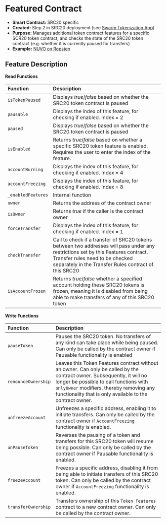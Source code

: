 # Featured Contract

* **Smart Contract:** SRC20 specific
* **Created:** Step 2 in SRC20 deployment \(see [Swarm Tokenization App](https://swarm.app/)\)
* **Purpose:** Manages additional token contract features for a specific SCR20 token contract, and checks the state of the SRC20 token contract \(e.g. whether it is currently paused for transfers\)
* **Example:**  [NUVO on Ropsten](https://ropsten.etherscan.io/address/0x31830850853A9fa8cb7CC7Fbf5bD5f807B8B5B8e#code) 

## Feature Description

**Read Functions**

| Function | Description |
| :--- | :--- |
| `isTokenPaused` | Displays _true_/_false_ based on whether the SRC20 token contract is paused |
| `pausable` | Displays the index of this feature, for checking if enabled. Index = 2 |
| `paused` | Displays _true_/_false_ based on whether the SRC20 token contract is paused |
| `isEnabled` | Returns _true_/_false_ based on whether a specific SRC20 token feature is enabled. Requires the user to enter the index of the feature. |
| `accountBurning` | Displays the index of this feature, for checking if enabled. Index = 4 |
| `accountFreezing` | Displays the index of this feature, for checking if enabled. Index = 8 |
| `_enabledFeatures` | Internal function |
| `owner` | Returns the address of the contract owner |
| `isOwner` | Returns _true_ if the caller is the contract owner |
| `forceTransfer` | Displays the index of this feature, for checking if enabled. Index = 1 |
| `checkTransfer` | Call to check if a transfer of SRC20 tokens between two addresses will pass under any restrictions set by this Features contract. Transfer rules need to be checked separately in the Transfer Rules contract of this SRC20 |
| `isAccountFrozen` | Returns _true_/_false_ whether a specified account holding these SRC20 tokens is frozen, meaning it is disabled from being able to make transfers of any of this SRC20 token |

**Write Functions**

| Function | Description |
| :--- | :--- |
| `pauseToken` | Pauses the SRC20 token. No transfers of any kind can take place while being paused. Can only be called by the contract owner if Pausable functionality is enabled |
| `renounceOwnership` | Leaves this Token Features contract without an owner. Can only be called by the contract owner. Subsequently, it will no longer be possible to call functions with `onlyOwner` modifiers, thereby removing any functionality that is only available to the contract owner. |
| `unfreezeAccount` | Unfreezes a specific address, enabling it to initiate transfers. Can only be called by the contract owner if `AccountFreezing` functionality is enabled. |
| `unPauseToken` | Reverses the pausing of a token and transfers for this SRC20 token will resume being possible. Can only be called by the contract owner if Pausable functionality is enabled. |
| `freezeAccount` | Freezes a specific address, disabling it from being able to initiate transfers of this SRC20 token. Can only be called by the contract owner if `AccountFreezing` functionality is enabled. |
| `transferOwnership` | Transfers ownership of this `Token Features` contract to a new contract owner. Can only be called by the contract owner. |

